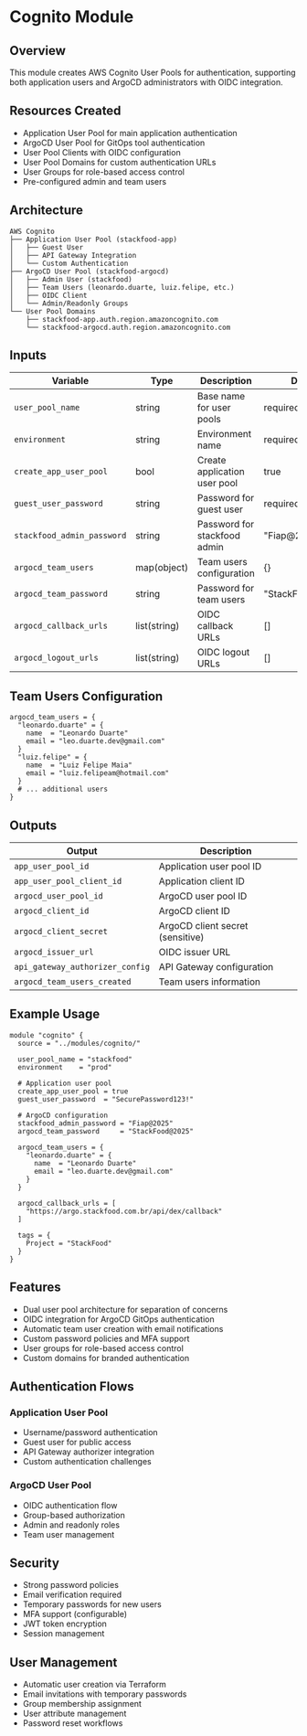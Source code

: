 # Cognito Module

## Overview

This module creates AWS Cognito User Pools for authentication, supporting both application users and ArgoCD administrators with OIDC integration.

## Resources Created

- Application User Pool for main application authentication
- ArgoCD User Pool for GitOps tool authentication
- User Pool Clients with OIDC configuration
- User Pool Domains for custom authentication URLs
- User Groups for role-based access control
- Pre-configured admin and team users

## Architecture

```
AWS Cognito
├── Application User Pool (stackfood-app)
│   ├── Guest User
│   ├── API Gateway Integration
│   └── Custom Authentication
├── ArgoCD User Pool (stackfood-argocd)
│   ├── Admin User (stackfood)
│   ├── Team Users (leonardo.duarte, luiz.felipe, etc.)
│   ├── OIDC Client
│   └── Admin/Readonly Groups
└── User Pool Domains
    ├── stackfood-app.auth.region.amazoncognito.com
    └── stackfood-argocd.auth.region.amazoncognito.com
```

## Inputs

| Variable                   | Type         | Description                  | Default          |
| -------------------------- | ------------ | ---------------------------- | ---------------- |
| `user_pool_name`           | string       | Base name for user pools     | required         |
| `environment`              | string       | Environment name             | required         |
| `create_app_user_pool`     | bool         | Create application user pool | true             |
| `guest_user_password`      | string       | Password for guest user      | required         |
| `stackfood_admin_password` | string       | Password for stackfood admin | "Fiap@2025"      |
| `argocd_team_users`        | map(object)  | Team users configuration     | {}               |
| `argocd_team_password`     | string       | Password for team users      | "StackFood@2025" |
| `argocd_callback_urls`     | list(string) | OIDC callback URLs           | []               |
| `argocd_logout_urls`       | list(string) | OIDC logout URLs             | []               |

## Team Users Configuration

```hcl
argocd_team_users = {
  "leonardo.duarte" = {
    name  = "Leonardo Duarte"
    email = "leo.duarte.dev@gmail.com"
  }
  "luiz.felipe" = {
    name  = "Luiz Felipe Maia"
    email = "luiz.felipeam@hotmail.com"
  }
  # ... additional users
}
```

## Outputs

| Output                          | Description                      |
| ------------------------------- | -------------------------------- |
| `app_user_pool_id`              | Application user pool ID         |
| `app_user_pool_client_id`       | Application client ID            |
| `argocd_user_pool_id`           | ArgoCD user pool ID              |
| `argocd_client_id`              | ArgoCD client ID                 |
| `argocd_client_secret`          | ArgoCD client secret (sensitive) |
| `argocd_issuer_url`             | OIDC issuer URL                  |
| `api_gateway_authorizer_config` | API Gateway configuration        |
| `argocd_team_users_created`     | Team users information           |

## Example Usage

```hcl
module "cognito" {
  source = "../modules/cognito/"

  user_pool_name = "stackfood"
  environment    = "prod"

  # Application user pool
  create_app_user_pool = true
  guest_user_password  = "SecurePassword123!"

  # ArgoCD configuration
  stackfood_admin_password = "Fiap@2025"
  argocd_team_password     = "StackFood@2025"

  argocd_team_users = {
    "leonardo.duarte" = {
      name  = "Leonardo Duarte"
      email = "leo.duarte.dev@gmail.com"
    }
  }

  argocd_callback_urls = [
    "https://argo.stackfood.com.br/api/dex/callback"
  ]

  tags = {
    Project = "StackFood"
  }
}
```

## Features

- Dual user pool architecture for separation of concerns
- OIDC integration for ArgoCD GitOps authentication
- Automatic team user creation with email notifications
- Custom password policies and MFA support
- User groups for role-based access control
- Custom domains for branded authentication

## Authentication Flows

### Application User Pool

- Username/password authentication
- Guest user for public access
- API Gateway authorizer integration
- Custom authentication challenges

### ArgoCD User Pool

- OIDC authentication flow
- Group-based authorization
- Admin and readonly roles
- Team user management

## Security

- Strong password policies
- Email verification required
- Temporary passwords for new users
- MFA support (configurable)
- JWT token encryption
- Session management

## User Management

- Automatic user creation via Terraform
- Email invitations with temporary passwords
- Group membership assignment
- User attribute management
- Password reset workflows
